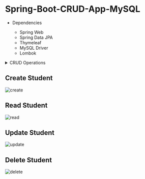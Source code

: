# Spring-Boot-CRUD-App-MySQL

* Dependencies

  - Spring Web 
  - Spring Data JPA
  - Thymeleaf 
  - MySQL Driver
  - Lombok

<details>
  <summary>CRUD Operations</summary>
  <ol>
    <li><a href="#create-student">Create Student</a></li>
    <li><a href="#read-student">Read Student</a></li>
    <li><a href="#update-student">Update Student</a></li>
    <li><a href="#delete-student">Delete Student</a></li>
  </ol>
</details>


## Create Student
![create](https://user-images.githubusercontent.com/61588968/179744670-55b84938-a33e-4f47-ac6f-273d949ad527.png)

## Read Student
![read](https://user-images.githubusercontent.com/61588968/179744710-021fae4c-5ab6-41f1-a837-d5b106d6e27d.png)

## Update Student
![update](https://user-images.githubusercontent.com/61588968/179744764-293cd044-d3ec-449a-a803-fee72b63a0f2.png)

## Delete Student
![delete](https://user-images.githubusercontent.com/61588968/179744805-8c405658-b8b5-4298-a641-78fc57eec02a.png)
